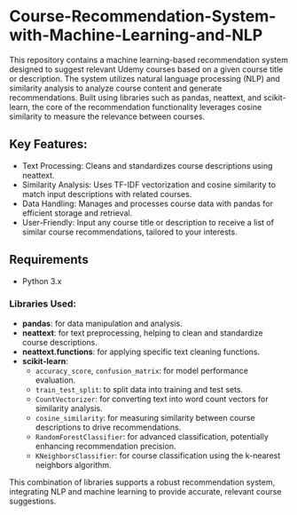 # Course-Recommendation-System-with-Machine-Learning-and-NLP

This repository contains a machine learning-based recommendation system designed to suggest relevant Udemy courses based on a given course title or description. The system utilizes natural language processing (NLP) and similarity analysis to analyze course content and generate recommendations. Built using libraries such as pandas, neattext, and scikit-learn, the core of the recommendation functionality leverages cosine similarity to measure the relevance between courses.

## Key Features:
- Text Processing: Cleans and standardizes course descriptions using neattext.
- Similarity Analysis: Uses TF-IDF vectorization and cosine similarity to match input descriptions with related courses.
- Data Handling: Manages and processes course data with pandas for efficient storage and retrieval.
- User-Friendly: Input any course title or description to receive a list of similar course recommendations, tailored to your interests.

## Requirements
- Python 3.x
### Libraries Used:
- **pandas**: for data manipulation and analysis.
- **neattext**: for text preprocessing, helping to clean and standardize course descriptions.
- **neattext.functions**: for applying specific text cleaning functions.
- **scikit-learn**:
  - `accuracy_score`, `confusion_matrix`: for model performance evaluation.
  - `train_test_split`: to split data into training and test sets.
  - `CountVectorizer`: for converting text into word count vectors for similarity analysis.
  - `cosine_similarity`: for measuring similarity between course descriptions to drive recommendations.
  - `RandomForestClassifier`: for advanced classification, potentially enhancing recommendation precision.
  - `KNeighborsClassifier`: for course classification using the k-nearest neighbors algorithm.

This combination of libraries supports a robust recommendation system, integrating NLP and machine learning to provide accurate, relevant course suggestions.


